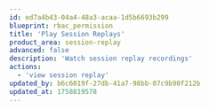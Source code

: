 ```yaml
---
id: ed7a4b43-04a4-48a3-acaa-1d5b6693b299
blueprint: rbac_permission
title: 'Play Session Replays'
product_area: session-replay
advanced: false
description: 'Watch session replay recordings'
actions:
  - 'view session replay'
updated_by: b6c6019f-27db-41a7-98bb-07c9b90f212b
updated_at: 1758819578
---
```


